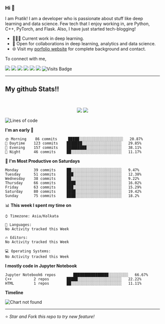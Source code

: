 
### Hi 👋 
I am Pratik! I am a developer who is passionate about stuff like deep learning and data science. Few tech that I enjoy working in, are Python, C++, PyTorch, and  Flask. Also, I have just started tech-blogging! 

- 👨🏽‍💻 Current work in deep learning.
- 🤝 Open for collaborations in deep learning, analytics and data science.
- 🌐 Visit my [porfolio website](https://pr2tik1.github.io/) for complete background and contact.

To connect with me,

[<img src="https://img.shields.io/badge/twitter-%231DA1F2.svg?&style=for-the-badge&logo=twitter&logoColor=white" />](https://twitter.com/Pratikpkb) [<img src="https://img.shields.io/badge/medium-%2312100E.svg?&style=for-the-badge&logo=medium&logoColor=white" />](https://medium.com/@pratikbaitha04)  [<img src="https://img.shields.io/badge/linkedin-%230077B5.svg?&style=for-the-badge&logo=linkedin&logoColor=white" />](https://www.linkedin.com/in/pratik-kumar04/) [<img src = "https://img.shields.io/badge/instagram-%23E4405F.svg?&style=for-the-badge&logo=instagram&logoColor=white">](https://www.instagram.com/pratikkumar04/) [<img src = "https://img.shields.io/badge/facebook-%231877F2.svg?&style=for-the-badge&logo=facebook&logoColor=white">](https://www.facebook.com/pr2tik1) [<img src ="https://img.shields.io/badge/portfolio-web-%23.svg?&style=for-the-badge&logo=&logoColor=white%22">](https://pr2tik1.github.io/) ![Visits Badge](https://badges.pufler.dev/visits/pr2tik1/pr2tik1?style=for-the-badge ) 

---
## My github Stats!!

<br>

<p align = "center">
  <img src = "https://github-readme-stats.vercel.app/api?username=pr2tik1&show_icons=true&theme=radical&line_height=27">
  <img src = "https://github-readme-stats.vercel.app/api/top-langs/?username=pr2tik1&hide=css,html&theme=tokyonight">
</p>


<!--START_SECTION:waka-->
![Lines of code](https://img.shields.io/badge/From%20Hello%20World%20I've%20written-15.33M%20Lines%20of%20code-blue)

**I'm an early 🐤** 

```text
🌞 Morning    86 commits     █████░░░░░░░░░░░░░░░░░░░░   20.87% 
🌆 Daytime    123 commits    ███████░░░░░░░░░░░░░░░░░░   29.85% 
🌃 Evening    157 commits    █████████░░░░░░░░░░░░░░░░   38.11% 
🌙 Night      46 commits     ██░░░░░░░░░░░░░░░░░░░░░░░   11.17%

```
📅 **I'm Most Productive on Saturdays** 

```text
Monday       39 commits     ██░░░░░░░░░░░░░░░░░░░░░░░   9.47% 
Tuesday      51 commits     ███░░░░░░░░░░░░░░░░░░░░░░   12.38% 
Wednesday    38 commits     ██░░░░░░░░░░░░░░░░░░░░░░░   9.22% 
Thursday     66 commits     ████░░░░░░░░░░░░░░░░░░░░░   16.02% 
Friday       63 commits     ███░░░░░░░░░░░░░░░░░░░░░░   15.29% 
Saturday     80 commits     ████░░░░░░░░░░░░░░░░░░░░░   19.42% 
Sunday       75 commits     ████░░░░░░░░░░░░░░░░░░░░░   18.2%

```


📊 **This week I spent my time on** 

```text
⌚︎ Timezone: Asia/Kolkata

💬 Languages: 
No Activity tracked this Week

🔥 Editors: 
No Activity tracked this Week

💻 Operating Systems: 
No Activity tracked this Week

```

**I mostly code in Jupyter Notebook** 

```text
Jupyter Notebook6 repos        ████████████████░░░░░░░░░   66.67% 
C++          2 repos        █████░░░░░░░░░░░░░░░░░░░░   22.22% 
HTML         1 repos        ██░░░░░░░░░░░░░░░░░░░░░░░   11.11%

```


**Timeline**

![Chart not found](https://github.com/pr2tik1/pr2tik1/blob/master/charts/bar_graph.png) 


<!--END_SECTION:waka-->

---

⭐ *Star and Fork this repo to try new feature!* 
